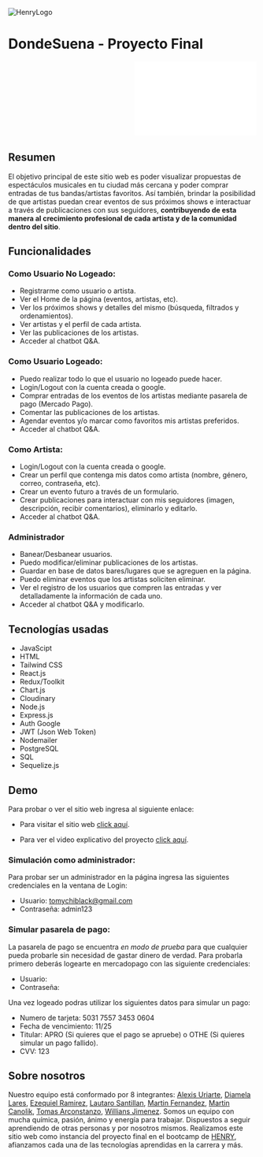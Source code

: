 ![HenryLogo](https://d31uz8lwfmyn8g.cloudfront.net/Assets/logo-henry-white-lg.png)

# DondeSuena - Proyecto Final

<p align="right">
  <img height="150" src="./Proyecto_Grupal_Logo.png" />
</p>

## Resumen

El objetivo principal de este sitio web es poder visualizar propuestas de espectáculos musicales en tu ciudad más cercana y poder comprar entradas de tus bandas/artistas favoritos. Así también, brindar la posibilidad de que artistas puedan crear eventos de sus próximos shows e interactuar a través de publicaciones con sus seguidores, **contribuyendo de esta manera al crecimiento profesional de cada artista y de la comunidad dentro del sitio**.

## Funcionalidades

### Como Usuario No Logeado:

- Registrarme como usuario o artista.
- Ver el Home de la página (eventos, artistas, etc).
- Ver los próximos shows y detalles del mismo (búsqueda, filtrados y ordenamientos).
- Ver artistas y el perfil de cada artista.
- Ver las publicaciones de los artistas.
- Acceder al chatbot Q&A.

### Como Usuario Logeado:

- Puedo realizar todo lo que el usuario no logeado puede hacer.
- Login/Logout con la cuenta creada o google.
- Comprar entradas de los eventos de los artistas mediante pasarela de pago (Mercado Pago).
- Comentar las publicaciones de los artistas.
- Agendar eventos y/o marcar como favoritos mis artistas preferidos.
- Acceder al chatbot Q&A.

### Como Artista:

- Login/Logout con la cuenta creada o google.
- Crear un perfil que contenga mis datos como artista (nombre, género, correo, contraseña, etc).
- Crear un evento futuro a través de un formulario.
- Crear publicaciones para interactuar con mis seguidores (imagen, descripción, recibir comentarios), eliminarlo y editarlo.
- Acceder al chatbot Q&A.

### Administrador

- Banear/Desbanear usuarios.
- Puedo modificar/eliminar publicaciones de los artistas.
- Guardar en base de datos bares/lugares que se agreguen en la página.
- Puedo eliminar eventos que los artistas soliciten eliminar.
- Ver el registro de los usuarios que compren las entradas y ver detalladamente la información de cada uno.
- Acceder al chatbot Q&A y modificarlo.

## Tecnologías usadas

- JavaScipt
- HTML
- Tailwind CSS
- React.js
- Redux/Toolkit
- Chart.js
- Cloudinary
- Node.js
- Express.js
- Auth Google
- JWT (Json Web Token)
- Nodemailer
- PostgreSQL
- SQL
- Sequelize.js

## Demo

Para probar o ver el sitio web ingresa al siguiente enlace:

- Para visitar el sitio web [click aquí](https://donde-suena.vercel.app).

- Para ver el video explicativo del proyecto [click aquí](#).

### Simulación como administrador:

Para probar ser un administrador en la página ingresa las siguientes credenciales en la ventana de Login:

- Usuario: tomychiblack@gmail.com
- Contraseña: admin123

### Simular pasarela de pago:

La pasarela de pago se encuentra _en modo de prueba_ para que cualquier pueda probarle sin necesidad de gastar dinero de verdad.
Para probarla primero deberás logearte en mercadopago con las siguiente credenciales:

- Usuario:
- Contraseña:

Una vez logeado podras utilizar los siguientes datos para simular un pago:

- Numero de tarjeta: 5031 7557 3453 0604
- Fecha de vencimiento: 11/25
- Titular: APRO (Si quieres que el pago se apruebe) o OTHE (Si quieres simular un pago fallido).
- CVV: 123

## Sobre nosotros

Nuestro equipo está conformado por 8 integrantes: [Alexis Uriarte](https://github.com/Auriarte20), [Diamela Lares](https://github.com/diamecjs), [Ezequiel Ramirez](https://github.com/Eze-lp), [Lautaro Santillan](https://github.com/LautiSantillan), [Martin Fernandez](https://github.com/martinsosafer), [Martin Canolik](https://github.com/MartinCanolik), [Tomas Arconstanzo](https://github.com/tomychi), [Willians Jimenez](https://github.com/williansaaid007). Somos un equipo con mucha química, pasión, ánimo y energía para trabajar. Dispuestos a seguir aprendiendo de otras personas y por nosotros mismos. Realizamos este sitio web como instancia del proyecto final en el bootcamp de [HENRY](https://www.soyhenry.com), afianzamos cada una de las tecnologías aprendidas en la carrera y más.
